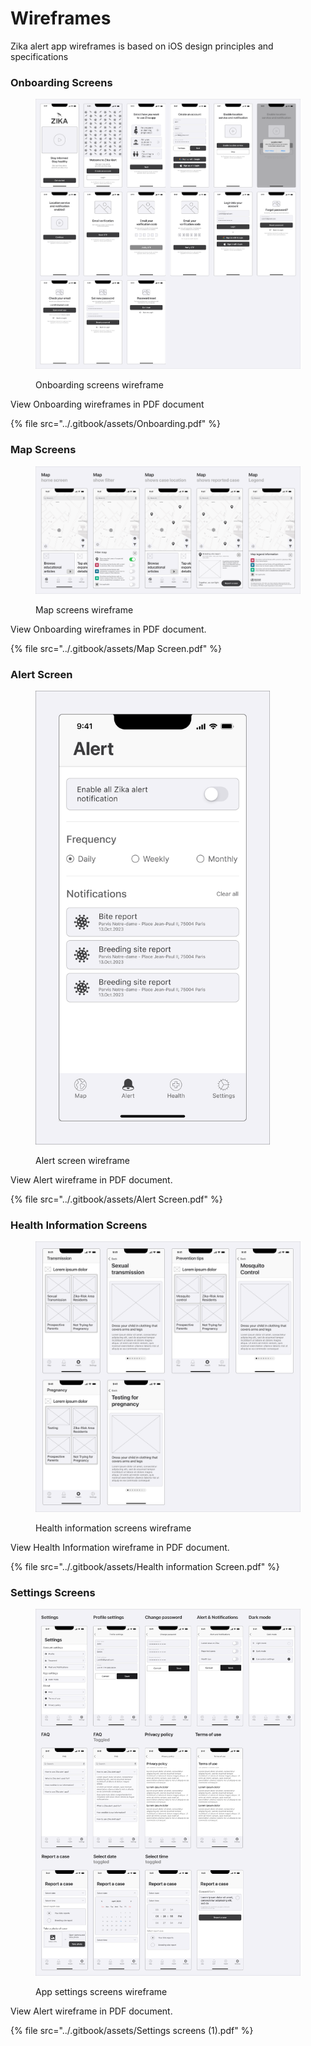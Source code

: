 # Wireframes

Zika alert app wireframes is based on iOS design principles and specifications

### Onboarding Screens

<div data-full-width="true">

<figure><img src="../.gitbook/assets/Onboarding.png" alt="Zika alert app Onboarding screens wireframe"><figcaption><p>Onboarding screens wireframe</p></figcaption></figure>

</div>

View Onboarding wireframes in PDF document

{% file src="../.gitbook/assets/Onboarding.pdf" %}

### Map Screens

<div data-full-width="true">

<figure><img src="../.gitbook/assets/Map Screen.png" alt="Zika alert app Map screens wireframe"><figcaption><p>Map screens wireframe</p></figcaption></figure>

</div>

View Onboarding wireframes in PDF document.

{% file src="../.gitbook/assets/Map Screen.pdf" %}

### Alert Screen

<div align="left">

<figure><img src="../.gitbook/assets/Alert Screen.png" alt="Zika alert app alert screens wireframe" width="375"><figcaption><p>Alert screen wireframe</p></figcaption></figure>

</div>

View Alert wireframe in PDF document.

{% file src="../.gitbook/assets/Alert Screen.pdf" %}

### Health Information Screens

<div data-full-width="true">

<figure><img src="../.gitbook/assets/Health information Screen.png" alt="Zika alert app health information screens wireframe"><figcaption><p>Health information screens wireframe</p></figcaption></figure>

</div>

View Health Information wireframe in PDF document.

{% file src="../.gitbook/assets/Health information Screen.pdf" %}

### Settings Screens

<div data-full-width="true">

<figure><img src="../.gitbook/assets/Settings screens.png" alt="Zika alert app settings screens wireframe"><figcaption><p>App settings screens wireframe</p></figcaption></figure>

</div>

View Alert wireframe in PDF document.

{% file src="../.gitbook/assets/Settings screens (1).pdf" %}
